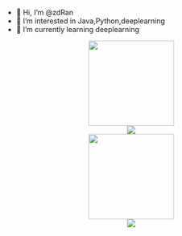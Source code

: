 - 👋 Hi, I’m @zdRan
- 👀 I’m interested in Java,Python,deeplearning
- 🌱 I’m currently learning deeplearning

<div align="center">
    <img height="170px" src="https://github-readme-stats.vercel.app/api?username=zdRan" />
</div>

<div align="center">
    <img  src="https://github-readme-streak-stats.herokuapp.com/?user=zdRan" />
</div>

<div align="center">
   <img height="170px" src="https://github-readme-stats.vercel.app/api/top-langs/?username=zdRan&layout=compact&langs_count=8" />
</div>

<div align="center">
    <img src="https://activity-graph.herokuapp.com/graph?username=Achuan-2&theme=minimal" />
</div>
<!---
zdRan/zdRan is a ✨ special ✨ repository because its `README.md` (this file) appears on your GitHub profile.
You can click the Preview link to take a look at your changes.
--->
